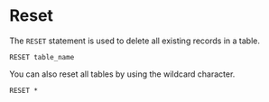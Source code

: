 # Reset

The `RESET` statement is used to delete all existing records in a table.

```
RESET table_name
```

You can also reset all tables by using the wildcard character.

```
RESET *
```